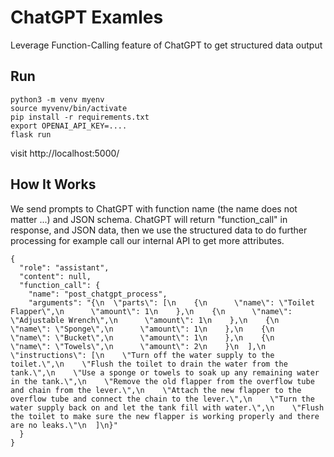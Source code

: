 # ChatGPT Examles

Leverage Function-Calling feature of ChatGPT to get structured data output

## Run

````
python3 -m venv myenv
source myvenv/bin/activate
pip install -r requirements.txt
export OPENAI_API_KEY=....
flask run
````

visit http://localhost:5000/

## How It Works

We send prompts to ChatGPT with function name (the name does not matter ...) and JSON schema. ChatGPT will return "function_call" in response, and JSON data, then we use the structured data to do further processing for example call our internal API to get more attributes.

````
{
  "role": "assistant",
  "content": null,
  "function_call": {
    "name": "post_chatgpt_process",
    "arguments": "{\n  \"parts\": [\n    {\n      \"name\": \"Toilet Flapper\",\n      \"amount\": 1\n    },\n    {\n      \"name\": \"Adjustable Wrench\",\n      \"amount\": 1\n    },\n    {\n      \"name\": \"Sponge\",\n      \"amount\": 1\n    },\n    {\n      \"name\": \"Bucket\",\n      \"amount\": 1\n    },\n    {\n      \"name\": \"Towels\",\n      \"amount\": 2\n    }\n  ],\n  \"instructions\": [\n    \"Turn off the water supply to the toilet.\",\n    \"Flush the toilet to drain the water from the tank.\",\n    \"Use a sponge or towels to soak up any remaining water in the tank.\",\n    \"Remove the old flapper from the overflow tube and chain from the lever.\",\n    \"Attach the new flapper to the overflow tube and connect the chain to the lever.\",\n    \"Turn the water supply back on and let the tank fill with water.\",\n    \"Flush the toilet to make sure the new flapper is working properly and there are no leaks.\"\n  ]\n}"
  }
}
````